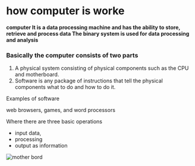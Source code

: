 # how computer is worke 

**computer  It is a data processing machine and has the ability to store, retrieve and process data
The binary system is used for data processing and analysis**

### Basically the computer consists of two parts
1. A physical system consisting of physical components such as the CPU and motherboard.
 
2. Software is any package of instructions that tell the physical components what to do and how to do it.

Examples of software 

 web browsers, games, and word processors
 
Where there are three basic operations


* input data, 
* processing
* output as information

![mother bord](https://media.gcflearnfree.org/content/55e0730c7dd48174331f5164_01_17_2014/interior_motherboard.jpg)
